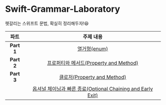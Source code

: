 # Swift-Grammar-Laboratory
헷갈리는 스위프트 문법, 확실히 정리해두자!😆 

|  <center>파트</center> |  <center>주제 내용</center> |  
|:--------|:--------:|
|<center>**Part 1**</center> | <center> [열거형(enum)](https://beansbin.oopy.io/305d1d52-9501-498c-9e2f-4a7f94805ee4)</center> |
|<center>**Part 2**</center> | <center> [프로퍼티와 메서드(Property and Method)](https://beansbin.oopy.io/ebfc719c-e9be-41a8-9a40-f87db28f040d)</center> |
|<center>**Part 3**</center> | <center> [클로저(Property and Method)](https://beansbin.oopy.io/0284e7b1-5eb6-4a68-994f-9f4243c573c8)</center> |
|<center></center> | <center> [옵셔널 체이닝과 빠른 종료(Optional Chaining and Early Exit)](https://beansbin.oopy.io/4799b49b-474d-4b08-acd5-b6d6cbe522f9)</center> |


